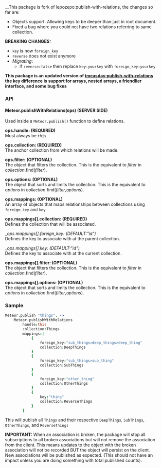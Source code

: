__This package is fork of lepozepo:publish-with-relations, the changes so far are:

* Objects support. Allowing keys to be deeper than just in root document.
* Fixed a bug where you could not have two relations referring to same collection.

__BREAKING CHANGES:__
* ```key``` is now ```foreign_key```
* ```reverse``` does not exist anymore
* _Migrating_:
	* If ```reverse:false``` then replace ```key:yourkey``` with ```foreign_key:yourkey```

__This package is an updated version of [tmeasday:publish-with-relations](https://atmospherejs.com/tmeasday/publish-with-relations) the key difference is support for arrays, nested arrays, a friendlier interface, and some bug fixes__

### API
#### Meteor.publishWithRelations(ops) (SERVER SIDE)
Used inside a ```Meteor.publish()``` function to define relations.

__ops.handle: (REQUIRED)__  
	Must always be ```this```

__ops.collection: (REQUIRED)__  
	The anchor collection from which relations will be made.

__ops.filter: (OPTIONAL)__  
	The object that filters the collection. This is the equivalent to _filter_ in _collection_.find(_filter_).

__ops.options: (OPTIONAL)__  
	The object that sorts and limits the collection. This is the equivalent to _options_ in _collection_.find(_filter_,_options_).

__ops.mappings: (OPTIONAL)__  
	An array of objects that maps relationships between collections using ```foreign_key``` and ```key```

__ops.mappings[].collection: (REQUIRED)__  
	Defines the collection that will be associated.

__ops.mappings[].foreign_key: (DEFAULT:"_id")__  
	Defines the key to associate with at the parent collection.

__ops.mappings[].key: (DEFAULT:"_id")__  
	Defines the key to associate with at the current collection.

__ops.mappings[].filter: (OPTIONAL)__  
	The object that filters the collection. This is the equivalent to _filter_ in _collection_.find(_filter_).

__ops.mappings[].options: (OPTIONAL)__  
	The object that sorts and limits the collection. This is the equivalent to _options_ in _collection_.find(_filter_,_options_).

### Sample
```coffeescript
Meteor.publish "things", ->
	Meteor.publishWithRelations
		handle:this
		collection:Things
		mappings:[
			{
				foreign_key:"sub_things>deep_things>deep_thing"
				collection:DeepThings
			}
			{
				foreign_key:"sub_things>sub_thing"
				collection:SubThings
			}
			{
				foreign_key:"other_thing"
				collection:OtherThings
			}
			{
				key:"thing"
				collection:ReverseThings
			}
		]
```

This will publish all ```Things``` and their respective ```DeepThings```, ```SubThings```, ```OtherThings```, and ```ReverseThings```

__IMPORTANT:__ When an association is broken, the package will stop all subscriptions to all broken associations but will not remove the association from the client. This means updates to the object with the broken association will not be recorded BUT the object will persist on the client. New associations will be published as expected. (This should not have an impact unless you are doing something with total published counts).


